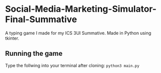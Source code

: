# Social-Media-Marketing-Simulator-Final-Summative
A typing game I made for my ICS 3UI Summative. Made in Python using tkinter.

## Running the game
Type the follwing into your terminal after cloning: `python3 main.py`

